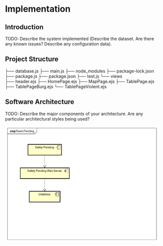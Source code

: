 # Implementation


## Introduction
TODO: Describe the system implemented (Describe the dataset. Are there any known issues? Describe any configuration data).

## Project Structure
├── database.js
├── main.js
├── node_modules
├── package-lock.json
├── package.js
├── package.json
├── test.js
└── views   
    ├── header.ejs
    ├── HomePage.ejs
    ├── MapPage.ejs
    ├── TablePage.ejs
    ├── TablePageBurg.ejs
    └── TablePageViolent.ejs

## Software Architecture
TODO: Describe the major components of your architecture. Are any particular architectural styles being used?

![Component Diagram](images/componentdiagram.png)
